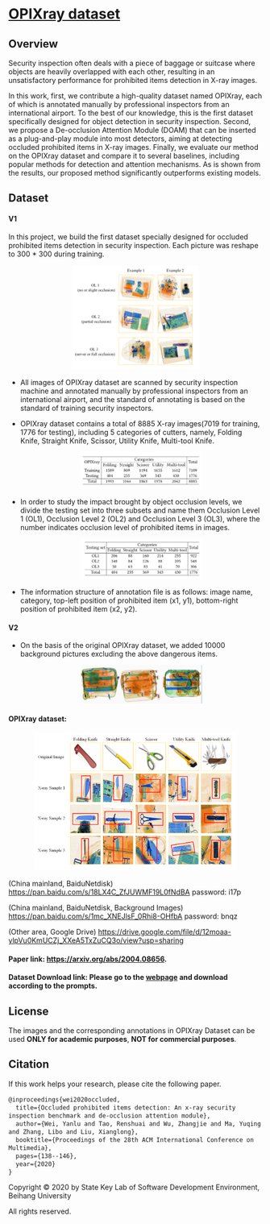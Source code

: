 # [OPIXray dataset](https://arxiv.org/abs/2004.08656)

## Overview

Security inspection often deals with a piece of baggage or suitcase where objects are heavily overlapped with each other, resulting in an unsatisfactory performance for prohibited items detection in X-ray images. 

In this work, first, we contribute a high-quality dataset named OPIXray, each of which is annotated manually by professional inspectors from an international airport. To the best of our knowledge, this is the first dataset specifically designed for object detection in security inspection. Second, we propose a De-occlusion Attention Module (DOAM) that can be inserted as a plug-and-play module into most detectors, aiming at detecting occluded prohibited items in X-ray images. Finally, we evaluate our method on the OPIXray dataset and compare it to several baselines, including popular methods for detection and attention mechanisms. As is shown from the results, our proposed method significantly outperforms existing models. 

## Dataset
#### V1
In this project, we build the first dataset specially designed for occluded prohibited items detection in security inspection. Each picture was reshape to 300 * 300 during training.

<div align=center>
    <img src="images/occlusion_levels.png" width="50%" height="50%"/>
</div>

- All images of OPIXray dataset are scanned by security inspection machine and annotated manually by professional inspectors from an international airport, and the standard of annotating is based on the standard of training security inspectors.

- OPIXray dataset contains a total of 8885 X-ray images(7019 for training, 1776 for testing), including 5 categories of cutters, namely, Folding Knife, Straight Knife, Scissor, Utility Knife, Multi-tool Knife. 

	<div align=center>
	    <img src="images/statistics.png" width="50%" height="50%"/>
	</div>

- In order to study the impact brought by object occlusion levels, we divide the testing set into three subsets and name them Occlusion Level 1 (OL1), Occlusion Level 2 (OL2) and Occlusion Level 3 (OL3), where the number indicates occlusion level of prohibited items in images.

	<div align=center>
	    <img src="images/occlusion_distribution.png" width="50%" height="50%"/>
	</div>
- The information structure of annotation file is as follows: 
	image name, category, top-left position of prohibited item (x1, y1), bottom-right position of prohibited item (x2, y2).
#### V2
- On the basis of the original OPIXray dataset, we added 10000 background pictures excluding the above dangerous items.
 
	<div align=center>
	    <img src="images/background.png" width="50%" height="50%"/>
	</div>

#### OPIXray dataset:

<div align=center>
    <img src="images/samples.png" width="80%" height="80%"/>
</div>

(China mainland, BaiduNetdisk) https://pan.baidu.com/s/18LX4C_ZfJUWMF19L0fNdBA password: i17p

(China mainland, BaiduNetdisk, Background Images) https://pan.baidu.com/s/1mc_XNEJlsF_0Rhi8-OHfbA  password: bnqz

(Other area, Google Drive) https://drive.google.com/file/d/12moaa-ylpVu0KmUCZj_XXeA5TxZuCQ3o/view?usp=sharing 

#### Paper link: https://arxiv.org/abs/2004.08656.
#### Dataset Download link: Please go to the [webpage](https://github.com/DIG-Beihang/XrayDetection) and download according to the prompts.

## License

The images and the corresponding annotations in OPIXray Dataset can be used **ONLY for academic purposes**, **NOT for commercial purposes**. 

## Citation
If this work helps your research, please cite the following paper.
```
@inproceedings{wei2020occluded,
  title={Occluded prohibited items detection: An x-ray security inspection benchmark and de-occlusion attention module},
  author={Wei, Yanlu and Tao, Renshuai and Wu, Zhangjie and Ma, Yuqing and Zhang, Libo and Liu, Xianglong},
  booktitle={Proceedings of the 28th ACM International Conference on Multimedia},
  pages={138--146},
  year={2020}
}

```

Copyright © 2020 by State Key Lab of Software Development Environment, Beihang University

All rights reserved.

